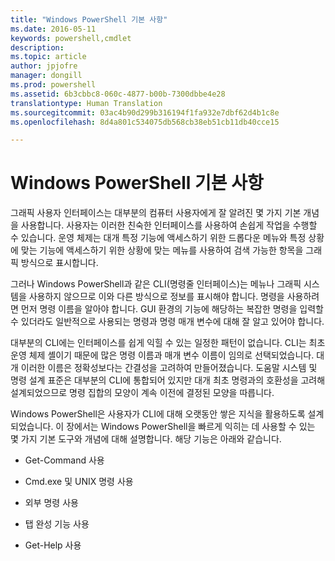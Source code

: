 ```yaml
---
title: "Windows PowerShell 기본 사항"
ms.date: 2016-05-11
keywords: powershell,cmdlet
description: 
ms.topic: article
author: jpjofre
manager: dongill
ms.prod: powershell
ms.assetid: 6b3cbbc8-060c-4877-b00b-7300dbbe4e28
translationtype: Human Translation
ms.sourcegitcommit: 03ac4b90d299b316194f1fa932e7dbf62d4b1c8e
ms.openlocfilehash: 8d4a801c534075db568cb38eb51cb11db40cce15

---
```


# Windows PowerShell 기본 사항
그래픽 사용자 인터페이스는 대부분의 컴퓨터 사용자에게 잘 알려진 몇 가지 기본 개념을 사용합니다. 사용자는 이러한 친숙한 인터페이스를 사용하여 손쉽게 작업을 수행할 수 있습니다. 운영 체제는 대개 특정 기능에 액세스하기 위한 드롭다운 메뉴와 특정 상황에 맞는 기능에 액세스하기 위한 상황에 맞는 메뉴를 사용하여 검색 가능한 항목을 그래픽 방식으로 표시합니다.

그러나 Windows PowerShell과 같은 CLI(명령줄 인터페이스)는 메뉴나 그래픽 시스템을 사용하지 않으므로 이와 다른 방식으로 정보를 표시해야 합니다. 명령을 사용하려면 먼저 명령 이름을 알아야 합니다. GUI 환경의 기능에 해당하는 복잡한 명령을 입력할 수 있더라도 일반적으로 사용되는 명령과 명령 매개 변수에 대해 잘 알고 있어야 합니다.

대부분의 CLI에는 인터페이스를 쉽게 익힐 수 있는 일정한 패턴이 없습니다. CLI는 최초 운영 체제 셸이기 때문에 많은 명령 이름과 매개 변수 이름이 임의로 선택되었습니다. 대개 이러한 이름은 정확성보다는 간결성을 고려하여 만들어졌습니다. 도움말 시스템 및 명령 설계 표준은 대부분의 CLI에 통합되어 있지만 대개 최초 명령과의 호환성을 고려해 설계되었으므로 명령 집합의 모양이 계속 이전에 결정된 모양을 따릅니다.

Windows PowerShell은 사용자가 CLI에 대해 오랫동안 쌓은 지식을 활용하도록 설계되었습니다. 이 장에서는 Windows PowerShell을 빠르게 익히는 데 사용할 수 있는 몇 가지 기본 도구와 개념에 대해 설명합니다. 해당 기능은 아래와 같습니다.

-   Get\-Command 사용

-   Cmd.exe 및 UNIX 명령 사용

-   외부 명령 사용

-   탭 완성 기능 사용

-   Get\-Help 사용




<!--HONumber=Jun16_HO4-->


